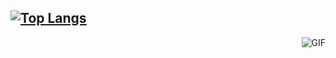 [![Top Langs](https://github-readme-stats.vercel.app/api/top-langs/?username=WoBok&hide_title=true&layout=compact)]()
---
<img align="right" alt="GIF" src="https://raw.githubusercontent.com/JoeyBling/JoeyBling/master/pic/pusheencode.gif" />
